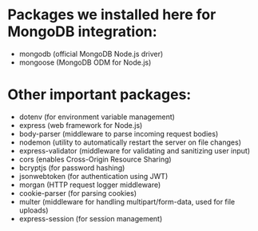 # Packages we installed here for MongoDB integration:
- mongodb (official MongoDB Node.js driver)
- mongoose (MongoDB ODM for Node.js)
# Other important packages:
- dotenv (for environment variable management)
- express (web framework for Node.js)
- body-parser (middleware to parse incoming request bodies)
- nodemon (utility to automatically restart the server on file changes)
- express-validator (middleware for validating and sanitizing user input)
- cors (enables Cross-Origin Resource Sharing)
- bcryptjs (for password hashing)
- jsonwebtoken (for authentication using JWT)
- morgan (HTTP request logger middleware)
- cookie-parser (for parsing cookies)
- multer (middleware for handling multipart/form-data, used for file uploads)
- express-session (for session management)